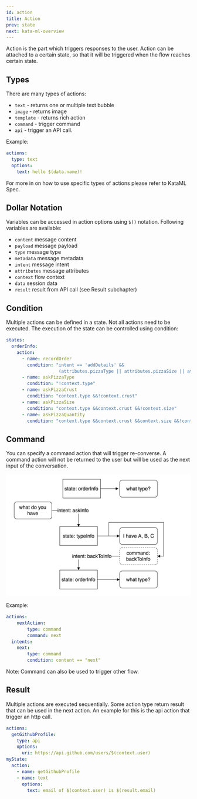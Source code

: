 ```yaml
---
id: action
title: Action
prev: state
next: kata-ml-overview
---
```


Action is the part which triggers responses to the user. Action can be attached to a certain state, so that it will be triggered when the flow reaches certain state.

## Types

There are many types of actions:

- `text` - returns one or multiple text bubble
- `image` - returns image
- `template` - returns rich action
- `command` - trigger command
- `api` - trigger an API call.

Example:

```yaml
actions:
  type: text
  options:
    text: hello $(data.name)!
```

For more in on how to use specific types of actions please refer to KataML Spec.

## Dollar Notation

Variables can be accessed in action options using `$()` notation. Following variables are available:

- `content` message content
- `payload` message payload
- `type` message type
- `metadata` message metadata
- `intent` message intent
- `attributes` message attributes
- `context` flow context
- `data` session data
- `result` result from API call (see Result subchapter)

## Condition

Multiple actions can be defined in a state. Not all actions need to be executed. The execution of the state can be controlled using condition:

```yaml
states:
  orderInfo:
    action:
      - name: recordOrder
        condition: "intent == 'addDetails' &&
                    (attributes.pizzaType || attributes.pizzaSize || attributes.pizzaCrust || attributes.pizzaQuantity)"
      - name: askPizzaType
        condition: "!context.type"
      - name: askPizzaCrust
        condition: "context.type &&!context.crust"
      - name: askPizzaSize
        condition: "context.type &&context.crust &&!context.size"
      - name: askPizzaQuantity
        condition: "context.type &&context.crust &&context.size &&!context.quantity"
```

## Command

You can specify a command action that will trigger re-converse. A command action will not be returned to the user but will be used as the next input of the conversation.

![Figure 1](./images/action/figure-1.png)

Example:

```yaml
actions:
    nextAction:
        type: command
        command: next
  intents:
    next:
        type: command
        condition: content == "next"
```

Note: Command can also be used to trigger other flow.

## Result

Multiple actions are executed sequentially. Some action type return result that can be used in the next action. An example for this is the api action that trigger an http call.

```yaml
actions:
  getGithubProfile:
    type: api
    options:
      uri: https://api.github.com/users/$(context.user)
myState:
  action:
    - name: getGithubProfile
    - name: text
      options:
        text: email of $(context.user) is $(result.email)
```
